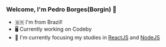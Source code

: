 ### Welcome, I'm Pedro Borges(Borgin) 👋

<!--
**BorgesPedro/BorgesPedro** is a ✨ _special_ ✨ repository because its `README.md` (this file) appears on your GitHub profile.

Here are some ideas to get you started:


- 👯 I’m looking to collaborate on ...
- 🤔 I’m looking for help with ...
- 💬 Ask me about ...
- 📫 How to reach me: ...
- 😄 Pronouns: ...
- ⚡ Fun fact: ...

- 🔭 Looking for new opportunities
-->
- 🇧🇷 I'm from Brazil!
- 🖥️ Currently working on Codeby
- 🌱 I'm currently focusing my studies in [ReactJS](https://reactjs.org/) and [NodeJS](https://nodejs.org/)
